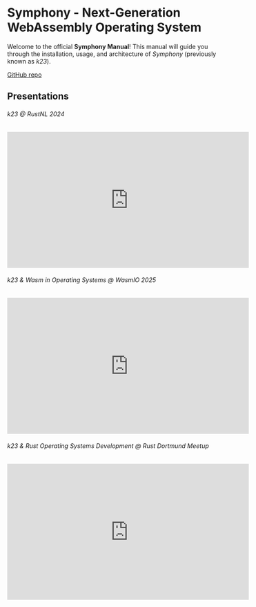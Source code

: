 # Symphony - Next-Generation WebAssembly Operating System

Welcome to the official **Symphony Manual**! This manual will guide you through the installation, usage, and architecture of *Symphony* (previously known as *k23*). 

[GitHub repo](https://github.com/JonasKruckenberg/k23)

## Presentations

###### k23 @ RustNL 2024

<iframe width="560" height="315" src="https://www.youtube-nocookie.com/embed/GjDwj7RWOgs?si=iqj0oH-UWaWB2j2F" title="YouTube video player" frameborder="0" allow="accelerometer; autoplay; clipboard-write; encrypted-media; gyroscope; picture-in-picture; web-share" referrerpolicy="strict-origin-when-cross-origin" allowfullscreen></iframe>

###### k23 & Wasm in Operating Systems @ WasmIO 2025

<iframe width="560" height="315" src="https://www.youtube-nocookie.com/embed/LraPUAV-fOo?si=a7YB7cq7YaHzG5IS" title="YouTube video player" frameborder="0" allow="accelerometer; autoplay; clipboard-write; encrypted-media; gyroscope; picture-in-picture; web-share" referrerpolicy="strict-origin-when-cross-origin" allowfullscreen></iframe>

###### k23 & Rust Operating Systems Development @ Rust Dortmund Meetup

<iframe width="560" height="315" src="https://www.youtube-nocookie.com/embed/v4HofvYXTo0?si=LR3DjLvUxV515WBg" title="YouTube video player" frameborder="0" allow="accelerometer; autoplay; clipboard-write; encrypted-media; gyroscope; picture-in-picture; web-share" referrerpolicy="strict-origin-when-cross-origin" allowfullscreen></iframe>
